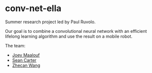 # conv-net-ella

Summer research project led by Paul Ruvolo.

Our goal is to combine a convolutional neural network with an efficient lifelong learning algorithm and use the result on a mobile robot.

The team:
* [Joey Maalouf](https://github.com/joeylmaalouf)
* [Sean Carter](https://github.com/seanccarter)
* [Zhecan Wang](https://github.com/ZhecanJamesWang)
